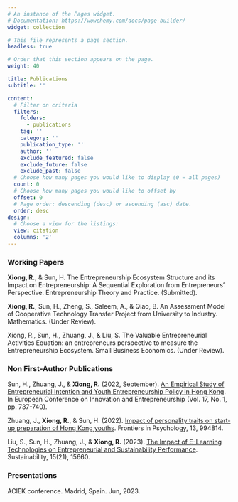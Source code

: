 ```yaml
---
# An instance of the Pages widget.
# Documentation: https://wowchemy.com/docs/page-builder/
widget: collection

# This file represents a page section.
headless: true

# Order that this section appears on the page.
weight: 40

title: Publications
subtitle: ''

content:
  # Filter on criteria
  filters:
    folders:
      - publications
    tag: ''
    category: ''
    publication_type: ''
    author: ''
    exclude_featured: false
    exclude_future: false
    exclude_past: false
  # Choose how many pages you would like to display (0 = all pages)
  count: 0
  # Choose how many pages you would like to offset by
  offset: 0
  # Page order: descending (desc) or ascending (asc) date.
  order: desc
design:
  # Choose a view for the listings:
  view: citation
  columns: '2'
---
```



### Working Papers

**Xiong, R.**, & Sun, H. The Entrepreneurship Ecosystem Structure and its Impact on Entrepreneurship: A Sequential Exploration from Entrepreneurs’ Perspective. Entrepreneurship Theory and Practice. (Submitted).

**Xiong, R.**, Sun, H., Zheng, S., Saleem, A., & Qiao, B. An Assessment Model of Cooperative Technology Transfer Project from University to Industry. Mathematics. (Under Review).

Xiong, R., Sun, H., Zhuang, J., & Liu, S. The Valuable Entrepreneurial Activities Equation: an entrepreneurs perspective to measure the Entrepreneurship Ecosystem. Small Business Economics. (Under Review).

### Non First-Author Publications

Sun, H., Zhuang, J., & **Xiong, R.** (2022, September). [An Empirical Study of Entrepreneurial Intention and Youth Entrepreneurship Policy in Hong Kong](https://papers.academic-conferences.org/index.php/ecie/article/view/663). In European Conference on Innovation and Entrepreneurship (Vol. 17, No. 1, pp. 737-740).

Zhuang, J., **Xiong, R.**, & Sun, H. (2022). [Impact of personality traits on start-up preparation of Hong Kong youths](https://www.frontiersin.org/journals/psychology/articles/10.3389/fpsyg.2022.994814/full). Frontiers in Psychology, 13, 994814.

Liu, S., Sun, H., Zhuang, J., & **Xiong, R.** (2023). [The Impact of E-Learning Technologies on Entrepreneurial and Sustainability Performance](https://www.mdpi.com/2071-1050/15/21/15660). Sustainability, 15(21), 15660.

### Presentations

ACIEK conference. Madrid, Spain. Jun, 2023.